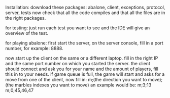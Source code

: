 Installation:
download these packages: abalone, client, exceptions, protocol, server, tests
now check that all the code compiles and that all the files are in the right packages.

for testing:
just run each test you want to see and the IDE will give an overview of the test.

for playing abalone:
first start the server,
on the server console, fill in a port number, for example: 8888.

now start up the client on the same or a different laptop.
fill in the right IP and the same port number on which you started the server.
the client should connect and ask you for your name and the amount of players, fill this in to your needs.
if game queue is full, the game will start and asks for a move from one of the client, now fill in:
m;(the direction you want to move);(the marbles indexes you want to move)
an example would be:
m;3;13
m;0;45,46,47